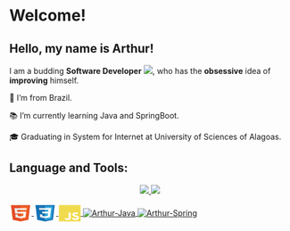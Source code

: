 # Welcome!

 

## Hello, my name is Arthur!
<p>I am a budding <b>Software Developer</b> <img src="https://github.com/TheDudeThatCode/TheDudeThatCode/blob/master/Assets/Developer.gif" width="30px">, 
 who has the <b>obsessive</b> idea of <b>improving</b> himself.</p>
 
 
:house_with_garden: I’m from Brazil.

:books: I’m currently learning Java and SpringBoot.

:mortar_board: Graduating in System for Internet at University of Sciences of Alagoas.

## Language and Tools:
<div>
 <div align="center">
  <a href="https://github.com/ArthurNobr">
  <img height="180em" src="https://github-readme-stats.vercel.app/api?username=ArthurNobr&show_icons=true&theme=dracula&include_all_commits=true&count_private=true"/>
  <img height="180em" src="https://github-readme-stats.vercel.app/api/top-langs/?username=ArthurNobr&layout=compact&langs_count=7&theme=dracula"/>
</div>

 <div style="display: inline_block"><br>
  <img align="center" alt="Arthur-HTML" height="30" width="40" src="https://raw.githubusercontent.com/devicons/devicon/master/icons/html5/html5-original.svg">
  <img align="center" alt="Arthur-CSS" height="30" width="40" src="https://raw.githubusercontent.com/devicons/devicon/master/icons/css3/css3-original.svg">
  <img align="center" alt="Arthur-Js" height="30" width="40" src="https://raw.githubusercontent.com/devicons/devicon/master/icons/javascript/javascript-plain.svg">
  <img align="center" alt="Arthur-Java" height="30" width="40" src="https://cdn.jsdelivr.net/gh/devicons/devicon/icons/java/java-original.svg" />
  <img align="center" alt="Arthur-Spring" height="30" width="40" src="https://cdn.jsdelivr.net/gh/devicons/devicon/icons/spring/spring-original.svg" />
 <div>
  
  ##
  



